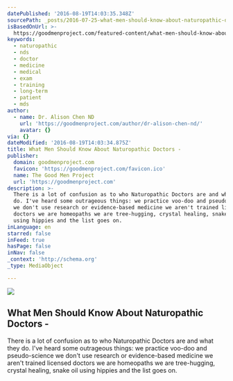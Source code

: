 ```yaml
---
datePublished: '2016-08-19T14:03:35.348Z'
sourcePath: _posts/2016-07-25-what-men-should-know-about-naturopathic-doctors-.md
isBasedOnUrl: >-
  https://goodmenproject.com/featured-content/what-men-should-know-about-naturopathic-doctors-chen-jrmk/
keywords:
  - naturopathic
  - nds
  - doctor
  - medicine
  - medical
  - exam
  - training
  - long-term
  - patient
  - mds
author:
  - name: Dr. Alison Chen ND
    url: 'https://goodmenproject.com/author/dr-alison-chen-nd/'
    avatar: {}
via: {}
dateModified: '2016-08-19T14:03:34.875Z'
title: What Men Should Know About Naturopathic Doctors -
publisher:
  domain: goodmenproject.com
  favicon: 'https://goodmenproject.com/favicon.ico'
  name: The Good Men Project
  url: 'https://goodmenproject.com'
description: >-
  There is a lot of confusion as to who Naturopathic Doctors are and what they
  do. I've heard some outrageous things: we practice voo-doo and pseudo-science
  we don't use research or evidence-based medicine we aren't trained licensed
  doctors we are homeopaths we are tree-hugging, crystal healing, snake oil
  using hippies and the list goes on.
inLanguage: en
starred: false
inFeed: true
hasPage: false
inNav: false
_context: 'http://schema.org'
_type: MediaObject

---
```

<article style=""><img src="https://imgflo.herokuapp.com/graph/vahj1ThiexotieMo/2eb98d3328c27c3f14d0413d00d8d4f9/noop.png?input=https%3A%2F%2Fgoodmenproject.com%2Fwp-content%2Fuploads%2F2016%2F07%2FScreen-Shot-2016-07-08-at-11.46.51-AM.png" /><h1>What Men Should Know About Naturopathic Doctors -</h1><p>There is a lot of confusion as to who Naturopathic Doctors are and what they do. I've heard some outrageous things: we practice voo-doo and pseudo-science we don't use research or evidence-based medicine we aren't trained licensed doctors we are homeopaths we are tree-hugging, crystal healing, snake oil using hippies and the list goes on.</p></article>